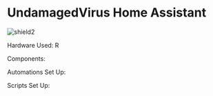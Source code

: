 # UndamagedVirus Home Assistant 


![shield2](https://img.shields.io/github/commit-activity/m/UndamagedVirus/Home-AssistantConfig.svg "commit-activity")



Hardware Used:
R


Components:

Automations Set Up:

Scripts Set Up:
